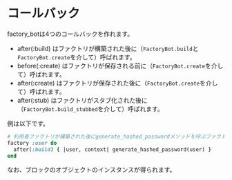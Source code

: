 # コールバック

factory\_botは4つのコールバックを作れます。

* after(:build) はファクトリが構築された後に（`FactoryBot.build`と`FactoryBot.create`を介して）呼ばれます。
* before(:create) はファクトリが保存される前に（`FactoryBot.create`を介して）呼ばれます。
* after(:create) はファクトリが保存された後に（`FactoryBot.create`を介して）呼ばれます。
* after(:stub) はファクトリがスタブ化された後に（`FactoryBot.build_stubbed`を介して）呼ばれます。

例は以下です。

```ruby
# 利用者ファクトリが構築された後にgenerate_hashed_passwordメソッドを呼ぶファクトリを定義します。
factory :user do
  after(:build) { |user, context| generate_hashed_password(user) }
end
```

なお、ブロックのオブジェクトのインスタンスが得られます。
